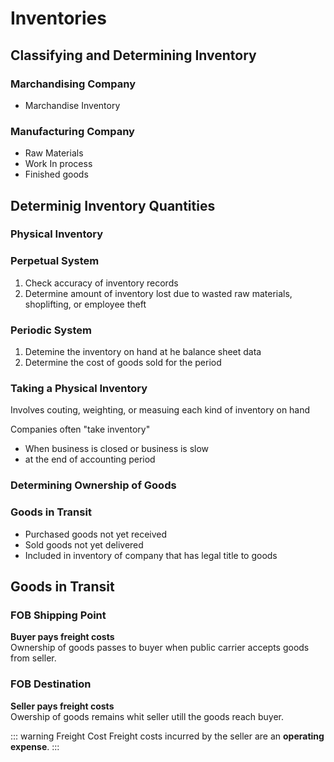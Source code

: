 # Inventories

## Classifying and Determining Inventory

### Marchandising Company
* Marchandise Inventory

### Manufacturing Company
* Raw Materials
* Work In process
* Finished goods


## Determinig Inventory Quantities

### Physical Inventory

### Perpetual System
1. Check accuracy of inventory records
2. Determine amount of inventory lost due to wasted raw materials, shoplifting, or employee theft

### Periodic System
1. Detemine the inventory on hand at he balance sheet data
2. Determine the cost of goods sold for the period

### Taking a Physical Inventory
Involves couting, weighting, or measuing each kind of inventory on hand

Companies often "take inventory"

* When business is closed or business is slow
* at the end of accounting period

### Determining Ownership of Goods

### Goods in Transit
 
* Purchased goods not yet received
* Sold goods not yet delivered
* Included in inventory of company that has legal title to goods

## Goods in Transit
### FOB Shipping Point
**Buyer pays freight costs** <br>
Ownership of goods passes to buyer when public carrier accepts goods from seller.

### FOB Destination
**Seller pays freight costs** <br>
Owership of goods remains whit seller utill the goods reach buyer.

::: warning Freight Cost
Freight costs incurred by the seller are an **operating expense**. 
:::